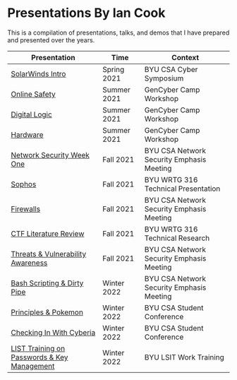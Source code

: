 # Presentations By Ian Cook
  This is a compilation of presentations, talks, and demos that I have prepared and presented over the years.

| Presentation | Time | Context |
| ----------- | ----------- | --------- |
| [SolarWinds Intro](/SolarWinds/SolarWinds%20Hack.pptx)  | Spring 2021 | BYU CSA Cyber Symposium |
| [Online Safety](GCC-OnlineSafety.pptx)  | Summer 2021  | GenCyber Camp Workshop |
| [Digital Logic](GCC-Digital%20Logic.pptx) | Summer 2021  | GenCyber Camp Workshop |
| [Hardware](GCC-Hardware.pptx)  | Summer 2021  | GenCyber Camp Workshop |
| [Network Security Week One](Week-One.pptx)  | Fall 2021  | BYU CSA Network Security Emphasis Meeting |
| [Sophos](SOPHOS_1.pptx)  | Fall 2021  | BYU WRTG 316 Technical Presentation|
| [Firewalls ](Firewalls.pptx)  | Fall 2021  | BYU CSA Network Security Emphasis Meeting |
| [CTF Literature Review](Cybersecurity%20Education%20through%20the%20Gamification%20of%20Capture%20the%20Flag%20Competitions_Cook_Lit_Review.docx) | Fall 2021 | BYU WRTG 316 Technical Research |
| [Threats & Vulnerability Awareness](NetSec_Threats%26Vuln.pptx)  | Fall 2021  | BYU CSA Network Security Emphasis Meeting |
| [Bash Scripting & Dirty Pipe](Bash%20Scripting_Dirty%20Pipe%20CSA%20NetSec.pdf)  | Winter 2022  | BYU CSA Network Security Emphasis Meeting |
| [Principles & Pokemon](Principles%20and%20Pokémon.pdf)  | Winter 2022  | BYU CSA Student Conference |
| [Checking In With Cyberia](Checking%20in%20with%20Cyberia.pdf)  | Winter 2022  | BYU CSA Student Conference |
| [LIST Training on Passwords & Key Management](LSIT%20Training%203_16.pdf)  | Winter 2022  | BYU LSIT Work Training |
